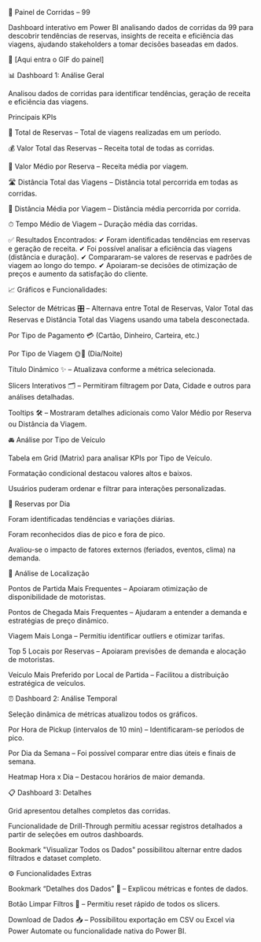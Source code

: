 🚖 Painel de Corridas – 99

Dashboard interativo em Power BI analisando dados de corridas da 99 para descobrir tendências de reservas, insights de receita e eficiência das viagens, ajudando stakeholders a tomar decisões baseadas em dados.

📌 [Aqui entra o GIF do painel]

📊 Dashboard 1: Análise Geral

Analisou dados de corridas para identificar tendências, geração de receita e eficiência das viagens.

Principais KPIs

📌 Total de Reservas – Total de viagens realizadas em um período.

💰 Valor Total das Reservas – Receita total de todas as corridas.

📏 Valor Médio por Reserva – Receita média por viagem.

🛣 Distância Total das Viagens – Distância total percorrida em todas as corridas.

📍 Distância Média por Viagem – Distância média percorrida por corrida.

⏱ Tempo Médio de Viagem – Duração média das corridas.

✅ Resultados Encontrados:
✔ Foram identificadas tendências em reservas e geração de receita.
✔ Foi possível analisar a eficiência das viagens (distância e duração).
✔ Compararam-se valores de reservas e padrões de viagem ao longo do tempo.
✔ Apoiaram-se decisões de otimização de preços e aumento da satisfação do cliente.

📈 Gráficos e Funcionalidades:

Selector de Métricas 🎛 – Alternava entre Total de Reservas, Valor Total das Reservas e Distância Total das Viagens usando uma tabela desconectada.

Por Tipo de Pagamento 💳 (Cartão, Dinheiro, Carteira, etc.)

Por Tipo de Viagem 🌞🌙 (Dia/Noite)

Título Dinâmico ✨ – Atualizava conforme a métrica selecionada.

Slicers Interativos 🗂 – Permitiram filtragem por Data, Cidade e outros para análises detalhadas.

Tooltips 🛠 – Mostraram detalhes adicionais como Valor Médio por Reserva ou Distância da Viagem.

🚘 Análise por Tipo de Veículo

Tabela em Grid (Matrix) para analisar KPIs por Tipo de Veículo.

Formatação condicional destacou valores altos e baixos.

Usuários puderam ordenar e filtrar para interações personalizadas.

📅 Reservas por Dia

Foram identificadas tendências e variações diárias.

Foram reconhecidos dias de pico e fora de pico.

Avaliou-se o impacto de fatores externos (feriados, eventos, clima) na demanda.

📍 Análise de Localização

Pontos de Partida Mais Frequentes – Apoiaram otimização de disponibilidade de motoristas.

Pontos de Chegada Mais Frequentes – Ajudaram a entender a demanda e estratégias de preço dinâmico.

Viagem Mais Longa – Permitiu identificar outliers e otimizar tarifas.

Top 5 Locais por Reservas – Apoiaram previsões de demanda e alocação de motoristas.

Veículo Mais Preferido por Local de Partida – Facilitou a distribuição estratégica de veículos.

⏰ Dashboard 2: Análise Temporal

Seleção dinâmica de métricas atualizou todos os gráficos.

Por Hora de Pickup (intervalos de 10 min) – Identificaram-se períodos de pico.

Por Dia da Semana – Foi possível comparar entre dias úteis e finais de semana.

Heatmap Hora x Dia – Destacou horários de maior demanda.

📋 Dashboard 3: Detalhes

Grid apresentou detalhes completos das corridas.

Funcionalidade de Drill-Through permitiu acessar registros detalhados a partir de seleções em outros dashboards.

Bookmark "Visualizar Todos os Dados" possibilitou alternar entre dados filtrados e dataset completo.

⚙️ Funcionalidades Extras

Bookmark “Detalhes dos Dados” 📝 – Explicou métricas e fontes de dados.

Botão Limpar Filtros 🔄 – Permitiu reset rápido de todos os slicers.

Download de Dados 📥 – Possibilitou exportação em CSV ou Excel via Power Automate ou funcionalidade nativa do Power BI.
